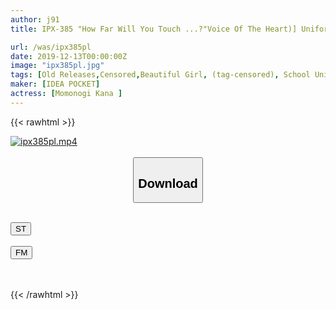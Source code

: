 ```yaml
---
author: j91
title: IPX-385 "How Far Will You Touch ...?"Voice Of The Heart)] Uniform Girl Who Can Not Say Unpleasant To Lewd Manipulative Teacher Kana Tomonoki

url: /was/ipx385pl
date: 2019-12-13T00:00:00Z
image: "ipx385pl.jpg"
tags: [Old Releases,Censored,Beautiful Girl, (tag-censored), School Uniform, Voyeur ]
maker: [IDEA POCKET]
actress: [Momonogi Kana ]
---
```



{{< rawhtml >}}

<div class="video" data-videoid="BaPBoKY3BDHWdl">
    <a href="javascript:;">
        <img src="/was/ipx385pl/ipx385pl.jpg" width="WIDTH" height="HEIGHT" alt="ipx385pl.mp4" loading="lazy">
    </a>
</div>

<script type="text/javascript" src="https://j91.asia/asset/on-demand-st.js"></script>

<br>
  <link rel="stylesheet" href="https://j91.asia/asset/bs5.css">
  
  <center>
  <button class="btn btn-primary" type="button" data-bs-toggle="collapse" data-bs-target=".multi-collapse" aria-expanded="false" aria-controls="multiCollapseExample1 multiCollapseExample2"><h2>Download</h2></button></center>
</p>
<div class="row">
  <div class="col">
    <div class="collapse multi-collapse" id="multiCollapseExample1">
      <div class="card card-body">
	      	      <br>
<div class="buttons">  
<a href="https://streamtape.to/v/BaPBoKY3BDHWdl" target="_blank"><button class="btn-hover color-3"><i class="fa fa-download"></i> ST</button></a></div>
    </div>
  </div>
</div>
  <div class="col">
    <div class="collapse multi-collapse" id="multiCollapseExample2">
      <div class="card card-body">
	      <br>
<div class="buttons">
    <a href="https://filemoon.sx/d/rm1bv5b1mtz5" target="_blank"><button class="btn-hover color-8"><i class="fa fa-download"></i> FM</button></a></div>
<br><br>
      </div>
    </div>
  </div>
</div>

{{< /rawhtml >}}